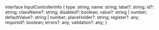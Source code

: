 interface InputControllerInfo {
type: string;
name: string;
label?: string;
id?: string;
className?: string;
disabled?: boolean;
value?: string | number;
defaultValue?: string | number;
placeHolder?: string;
register?: any;
required?: boolean;
errors?: any;
validation?: any;
}
